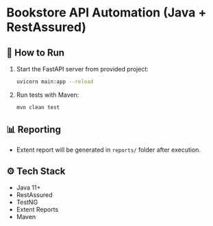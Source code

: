 # Bookstore API Automation (Java + RestAssured)

## 🚀 How to Run
1. Start the FastAPI server from provided project:
   ```bash
   uvicorn main:app --reload
   ```
2. Run tests with Maven:
   ```bash
   mvn clean test
   ```

## 📊 Reporting
- Extent report will be generated in `reports/` folder after execution.

## ⚙️ Tech Stack
- Java 11+
- RestAssured
- TestNG
- Extent Reports
- Maven
